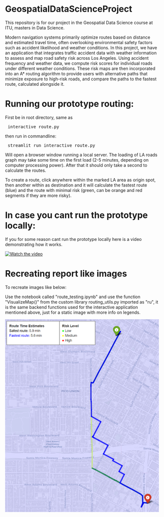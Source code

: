 # GeospatialDataScienceProject
This repository is for our project in the Geospatial Data Science course at ITU, masters in Data Science.


Modern navigation systems primarily optimize routes based on distance and estimated travel time, often overlooking environmental safety factors such as accident likelihood and weather conditions. In this project, we have an application that integrates traffic accident data with weather information to assess and map road safety risk across Los Angeles. Using accident frequency and weather data, we compute risk scores for individual roads under different weather conditions. These risk maps are then incorporated into an A* routing algorithm to provide users with alternative paths that minimize exposure to high-risk roads, and compare the paths to the fastest route, calculated alongside it.

# Running our prototype routing:
First be in root directory, same as <pre> interactive_route.py </pre>


then run in commandline:
<pre> streamlit run interactive_route.py </pre>

Will open a browser window running a local server.
The loading of LA roads graph may take some time on the first load (2-5 minutes, depending on computer processing power). After that it should only take a second to calculate the routes.

To create a route, click anywhere within the marked LA area as origin spot, then another within as destination and it will calculate the fastest route (blue) and the route with minimal risk (green, can be orange and red segments if they are more risky).


# In case you cant run the prototype locally:
If you for some reason cant run the prototype locally here is a video demonstrating how it works.


[![Watch the video](https://img.youtube.com/vi/VIDEO_ID/0.jpg)](https://www.youtube.com/watch?v=DJas3WE0Yzc)


# Recreating report like images
To recreate images like below:


Use the notebook called "route_testing.ipynb" and use the function "VisualizeMap()" from the custom library routing_utils.py imported as "ru", it is the same backend functions used for the interactive application mentioned above, just for a static image with more info on legends.


![Alt text](Visualizations/RoutingEx1.PNG)
